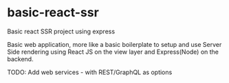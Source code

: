 # basic-react-ssr
Basic react SSR project using express

Basic web application, more like a basic boilerplate to setup and use Server Side rendering using React JS on the view layer and Express(Node) on the backend.

TODO: Add web services - with REST/GraphQL as options
